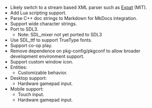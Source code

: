 
- Likely switch to a stream based XML parser such as [Expat](https://libexpat.github.io/) (MIT).
- Add Lua scripting support.
- Parse C++ doc strings to Markdown for MkDocs integration.
- Support wide character strings.
- Port to SDL3.
  - Note: SDL_mixer not yet ported to SDL3
- Use SDL_ttf to support TrueType fonts.
- Support co-op play.
- Remove dependence on pkg-config/pkgconf to allow broader development environment support.
- Support custom window icon.
- Entities:
  - Customizable behavior.
- Desktop support:
  - Hardware gamepad input.
- Mobile support:
  - Touch input.
  - Hardware gamepad input.
